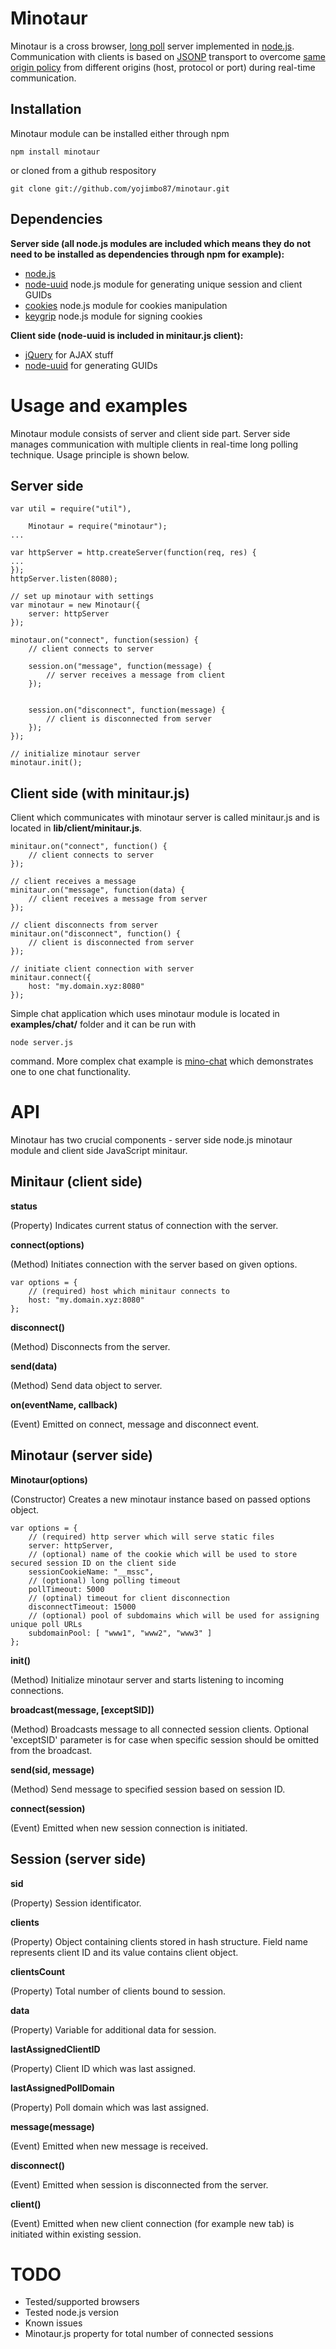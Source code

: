 Minotaur
========

Minotaur is a cross browser, [long poll](http://en.wikipedia.org/wiki/Push_technology) server implemented in [node.js](http://nodejs.org/). Communication with clients is based on [JSONP](http://en.wikipedia.org/wiki/JSONP#JSONP) transport to overcome [same origin policy](http://en.wikipedia.org/wiki/Same_origin_policy) from different origins (host, protocol or port) during real-time communication.

Installation
------------

Minotaur module can be installed either through npm

    npm install minotaur
	
or cloned from a github respository

    git clone git://github.com/yojimbo87/minotaur.git


Dependencies
------------

**Server side (all node.js modules are included which means they do not need to be installed as dependencies through npm for example):**

 * [node.js](http://nodejs.org/)
 * [node-uuid](https://github.com/broofa/node-uuid) node.js module for generating unique session and client GUIDs
 * [cookies](https://github.com/jed/cookies) node.js module for cookies manipulation
 * [keygrip](https://github.com/jed/keygrip) node.js module for signing cookies

**Client side (node-uuid is included in minitaur.js client):**

 * [jQuery](http://jquery.com/) for AJAX stuff
 * [node-uuid](https://github.com/broofa/node-uuid) for generating GUIDs


Usage and examples
==================

Minotaur module consists of server and client side part. Server side manages communication with multiple clients in real-time long polling technique. Usage principle is shown below.

Server side
-----------

	var util = require("util"),
	
		Minotaur = require("minotaur");
	...

	var httpServer = http.createServer(function(req, res) {
	...
	});
	httpServer.listen(8080);

	// set up minotaur with settings
	var minotaur = new Minotaur({
		server: httpServer
	});

	minotaur.on("connect", function(session) {
		// client connects to server
			
		session.on("message", function(message) {
			// server receives a message from client
		});
		

		session.on("disconnect", function(message) {
			// client is disconnected from server
		});
	});

	// initialize minotaur server
	minotaur.init();


Client side (with minitaur.js)
------------------------------

Client which communicates with minotaur server is called minitaur.js and is located in **lib/client/minitaur.js**.

	minitaur.on("connect", function() {
		// client connects to server
	});

	// client receives a message
	minitaur.on("message", function(data) {
		// client receives a message from server
	});

	// client disconnects from server
	minitaur.on("disconnect", function() {
		// client is disconnected from server
	});

	// initiate client connection with server
	minitaur.connect({
		host: "my.domain.xyz:8080"
	});

Simple chat application which uses minotaur module is located in **examples/chat/** folder and it can be run with

    node server.js

command. More complex chat example is [mino-chat](https://github.com/yojimbo87/mino-chat) which demonstrates one to one chat functionality.


API
===

Minotaur has two crucial components - server side node.js minotaur module and client side JavaScript minitaur.


Minitaur (client side)
----------------------

**status**

(Property) Indicates current status of connection with the server.

**connect(options)**

(Method) Initiates connection with the server based on given options.

    var options = {
		// (required) host which minitaur connects to
        host: "my.domain.xyz:8080"
    };

**disconnect()**

(Method) Disconnects from the server.

**send(data)**

(Method) Send data object to server.

**on(eventName, callback)**

(Event) Emitted on connect, message and disconnect event.


Minotaur (server side)
----------------------

**Minotaur(options)**

(Constructor) Creates a new minotaur instance based on passed options object.

    var options = {
		// (required) http server which will serve static files
		server: httpServer,
		// (optional) name of the cookie which will be used to store secured session ID on the client side
		sessionCookieName: "__mssc",
		// (optional) long polling timeout
		pollTimeout: 5000
		// (optinal) timeout for client disconnection
		disconnectTimeout: 15000
		// (optional) pool of subdomains which will be used for assigning unique poll URLs
		subdomainPool: [ "www1", "www2", "www3" ]
	};
	
**init()** 

(Method) Initialize minotaur server and starts listening to incoming connections.

**broadcast(message, [exceptSID])** 

(Method) Broadcasts message to all connected session clients. Optional 'exceptSID' parameter is for case when specific session should be omitted from the broadcast.

**send(sid, message)** 

(Method) Send message to specified session based on session ID.

**connect(session)** 

(Event) Emitted when new session connection is initiated.

 
Session (server side)
---------------------

**sid** 

(Property) Session identificator.

**clients** 

(Property) Object containing clients stored in hash structure. Field name represents client ID and its value contains client object.

**clientsCount** 

(Property) Total number of clients bound to session.
 
**data** 

(Property) Variable for additional data for session.

**lastAssignedClientID**

(Property) Client ID which was last assigned.

**lastAssignedPollDomain** 

(Property) Poll domain which was last assigned.

**message(message)** 

(Event) Emitted when new message is received.

**disconnect()** 

(Event) Emitted when session is disconnected from the server.
 
**client()** 

(Event) Emitted when new client connection (for example new tab) is initiated within existing session.


TODO
====

 * Tested/supported browsers
 * Tested node.js version
 * Known issues
 * Minotaur.js property for total number of connected sessions